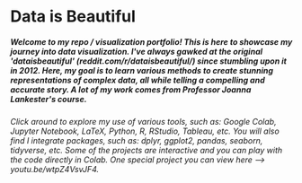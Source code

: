 # Data is Beautiful
##### Welcome to my repo / visualization portfolio! This is here to showcase my journey into data visualization. I've always gawked at the original 'dataisbeautiful' (reddit.com/r/dataisbeautiful/) since stumbling upon it in 2012. Here, my goal is to learn various methods to create stunning representations of complex data, all while telling a compelling and accurate story. A lot of my work comes from Professor Joanna Lankester's course.
###### Click around to explore my use of various tools, such as: Google Colab, Jupyter Notebook, LaTeX, Python, R, RStudio, Tableau, etc. You will also find I integrate packages, such as: dplyr, ggplot2, pandas, seaborn, tidyverse, etc. Some of the projects are interactive and you can play with the code directly in Colab. One special project you can view here --> youtu.be/wtpZ4VsvJF4.
